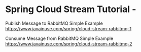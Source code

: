 # Spring Cloud Stream Tutorial - 

Publish Message to RabbitMQ Simple Example
https://www.javainuse.com/spring/cloud-stream-rabbitmq-1

Consume Message from RabbitMQ Simple Example
https://www.javainuse.com/spring/cloud-stream-rabbitmq-2